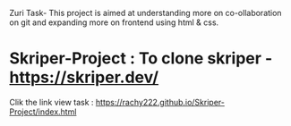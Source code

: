 Zuri Task- This project is aimed at understanding more on co-ollaboration on git and expanding more on frontend using html & css.
# Skriper-Project : To clone skriper - https://skriper.dev/

Clik the link view task : https://rachy222.github.io/Skriper-Project/index.html
